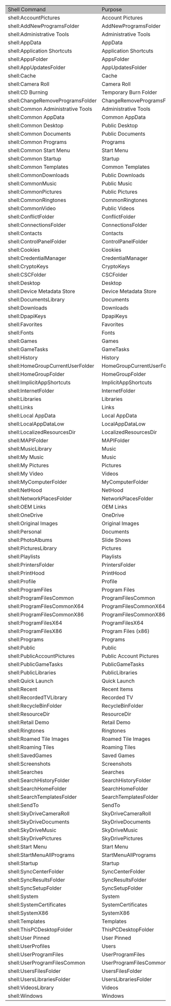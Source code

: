 <table border="0" cellspacing="1" cellpadding="2" style="background:#C0C0C0"><tbody><tr style="background:#000"><td style="background:#C0C0C0">Shell Command</td><td style="background:#C0C0C0">Purpose</td></tr><tr style="background:#000"><td style="background:#FFFFFF">shell:AccountPictures</td><td style="background:#FFFFFF">Account Pictures</td></tr><tr style="background:#000"><td style="background:#FFFFFF">shell:AddNewProgramsFolder</td><td style="background:#FFFFFF">AddNewProgramsFolder</td></tr><tr style="background:#000"><td style="background:#FFFFFF">shell:Administrative Tools</td><td style="background:#FFFFFF">Administrative Tools</td></tr><tr style="background:#000"><td style="background:#FFFFFF">shell:AppData</td><td style="background:#FFFFFF">AppData</td></tr><tr style="background:#000"><td style="background:#FFFFFF">shell:Application Shortcuts</td><td style="background:#FFFFFF">Application Shortcuts</td></tr><tr style="background:#000"><td style="background:#FFFFFF">shell:AppsFolder</td><td style="background:#FFFFFF">AppsFolder</td></tr><tr style="background:#000"><td style="background:#FFFFFF">shell:AppUpdatesFolder</td><td style="background:#FFFFFF">AppUpdatesFolder</td></tr><tr style="background:#000"><td style="background:#FFFFFF">shell:Cache</td><td style="background:#FFFFFF">Cache</td></tr><tr style="background:#000"><td style="background:#FFFFFF">shell:Camera Roll</td><td style="background:#FFFFFF">Camera Roll</td></tr><tr style="background:#000"><td style="background:#FFFFFF">shell:CD Burning</td><td style="background:#FFFFFF">Temporary Burn Folder</td></tr><tr style="background:#000"><td style="background:#FFFFFF">shell:ChangeRemoveProgramsFolder</td><td style="background:#FFFFFF">ChangeRemoveProgramsFolder</td></tr><tr style="background:#000"><td style="background:#FFFFFF">shell:Common Administrative Tools</td><td style="background:#FFFFFF">Administrative Tools</td></tr><tr style="background:#000"><td style="background:#FFFFFF">shell:Common AppData</td><td style="background:#FFFFFF">Common AppData</td></tr><tr style="background:#000"><td style="background:#FFFFFF">shell:Common Desktop</td><td style="background:#FFFFFF">Public Desktop</td></tr><tr style="background:#000"><td style="background:#FFFFFF">shell:Common Documents</td><td style="background:#FFFFFF">Public Documents</td></tr><tr style="background:#000"><td style="background:#FFFFFF">shell:Common Programs</td><td style="background:#FFFFFF">Programs</td></tr><tr style="background:#000"><td style="background:#FFFFFF">shell:Common Start Menu</td><td style="background:#FFFFFF">Start Menu</td></tr><tr style="background:#000"><td style="background:#FFFFFF">shell:Common Startup</td><td style="background:#FFFFFF">Startup</td></tr><tr style="background:#000"><td style="background:#FFFFFF">shell:Common Templates</td><td style="background:#FFFFFF">Common Templates</td></tr><tr style="background:#000"><td style="background:#FFFFFF">shell:CommonDownloads</td><td style="background:#FFFFFF">Public Downloads</td></tr><tr style="background:#000"><td style="background:#FFFFFF">shell:CommonMusic</td><td style="background:#FFFFFF">Public Music</td></tr><tr style="background:#000"><td style="background:#FFFFFF">shell:CommonPictures</td><td style="background:#FFFFFF">Public Pictures</td></tr><tr style="background:#000"><td style="background:#FFFFFF">shell:CommonRingtones</td><td style="background:#FFFFFF">CommonRingtones</td></tr><tr style="background:#000"><td style="background:#FFFFFF">shell:CommonVideo</td><td style="background:#FFFFFF">Public Videos</td></tr><tr style="background:#000"><td style="background:#FFFFFF">shell:ConflictFolder</td><td style="background:#FFFFFF">ConflictFolder</td></tr><tr style="background:#000"><td style="background:#FFFFFF">shell:ConnectionsFolder</td><td style="background:#FFFFFF">ConnectionsFolder</td></tr><tr style="background:#000"><td style="background:#FFFFFF">shell:Contacts</td><td style="background:#FFFFFF">Contacts</td></tr><tr style="background:#000"><td style="background:#FFFFFF">shell:ControlPanelFolder</td><td style="background:#FFFFFF">ControlPanelFolder</td></tr><tr style="background:#000"><td style="background:#FFFFFF">shell:Cookies</td><td style="background:#FFFFFF">Cookies</td></tr><tr style="background:#000"><td style="background:#FFFFFF">shell:CredentialManager</td><td style="background:#FFFFFF">CredentialManager</td></tr><tr style="background:#000"><td style="background:#FFFFFF">shell:CryptoKeys</td><td style="background:#FFFFFF">CryptoKeys</td></tr><tr style="background:#000"><td style="background:#FFFFFF">shell:CSCFolder</td><td style="background:#FFFFFF">CSCFolder</td></tr><tr style="background:#000"><td style="background:#FFFFFF">shell:Desktop</td><td style="background:#FFFFFF">Desktop</td></tr><tr style="background:#000"><td style="background:#FFFFFF">shell:Device Metadata Store</td><td style="background:#FFFFFF">Device Metadata Store</td></tr><tr style="background:#000"><td style="background:#FFFFFF">shell:DocumentsLibrary</td><td style="background:#FFFFFF">Documents</td></tr><tr style="background:#000"><td style="background:#FFFFFF">shell:Downloads</td><td style="background:#FFFFFF">Downloads</td></tr><tr style="background:#000"><td style="background:#FFFFFF">shell:DpapiKeys</td><td style="background:#FFFFFF">DpapiKeys</td></tr><tr style="background:#000"><td style="background:#FFFFFF">shell:Favorites</td><td style="background:#FFFFFF">Favorites</td></tr><tr style="background:#000"><td style="background:#FFFFFF">shell:Fonts</td><td style="background:#FFFFFF">Fonts</td></tr><tr style="background:#000"><td style="background:#FFFFFF">shell:Games</td><td style="background:#FFFFFF">Games</td></tr><tr style="background:#000"><td style="background:#FFFFFF">shell:GameTasks</td><td style="background:#FFFFFF">GameTasks</td></tr><tr style="background:#000"><td style="background:#FFFFFF">shell:History</td><td style="background:#FFFFFF">History</td></tr><tr style="background:#000"><td style="background:#FFFFFF">shell:HomeGroupCurrentUserFolder</td><td style="background:#FFFFFF">HomeGroupCurrentUserFolder</td></tr><tr style="background:#000"><td style="background:#FFFFFF">shell:HomeGroupFolder</td><td style="background:#FFFFFF">HomeGroupFolder</td></tr><tr style="background:#000"><td style="background:#FFFFFF">shell:ImplicitAppShortcuts</td><td style="background:#FFFFFF">ImplicitAppShortcuts</td></tr><tr style="background:#000"><td style="background:#FFFFFF">shell:InternetFolder</td><td style="background:#FFFFFF">InternetFolder</td></tr><tr style="background:#000"><td style="background:#FFFFFF">shell:Libraries</td><td style="background:#FFFFFF">Libraries</td></tr><tr style="background:#000"><td style="background:#FFFFFF">shell:Links</td><td style="background:#FFFFFF">Links</td></tr><tr style="background:#000"><td style="background:#FFFFFF">shell:Local AppData</td><td style="background:#FFFFFF">Local AppData</td></tr><tr style="background:#000"><td style="background:#FFFFFF">shell:LocalAppDataLow</td><td style="background:#FFFFFF">LocalAppDataLow</td></tr><tr style="background:#000"><td style="background:#FFFFFF">shell:LocalizedResourcesDir</td><td style="background:#FFFFFF">LocalizedResourcesDir</td></tr><tr style="background:#000"><td style="background:#FFFFFF">shell:MAPIFolder</td><td style="background:#FFFFFF">MAPIFolder</td></tr><tr style="background:#000"><td style="background:#FFFFFF">shell:MusicLibrary</td><td style="background:#FFFFFF">Music</td></tr><tr style="background:#000"><td style="background:#FFFFFF">shell:My Music</td><td style="background:#FFFFFF">Music</td></tr><tr style="background:#000"><td style="background:#FFFFFF">shell:My Pictures</td><td style="background:#FFFFFF">Pictures</td></tr><tr style="background:#000"><td style="background:#FFFFFF">shell:My Video</td><td style="background:#FFFFFF">Videos</td></tr><tr style="background:#000"><td style="background:#FFFFFF">shell:MyComputerFolder</td><td style="background:#FFFFFF">MyComputerFolder</td></tr><tr style="background:#000"><td style="background:#FFFFFF">shell:NetHood</td><td style="background:#FFFFFF">NetHood</td></tr><tr style="background:#000"><td style="background:#FFFFFF">shell:NetworkPlacesFolder</td><td style="background:#FFFFFF">NetworkPlacesFolder</td></tr><tr style="background:#000"><td style="background:#FFFFFF">shell:OEM Links</td><td style="background:#FFFFFF">OEM Links</td></tr><tr style="background:#000"><td style="background:#FFFFFF">shell:OneDrive</td><td style="background:#FFFFFF">OneDrive</td></tr><tr style="background:#000"><td style="background:#FFFFFF">shell:Original Images</td><td style="background:#FFFFFF">Original Images</td></tr><tr style="background:#000"><td style="background:#FFFFFF">shell:Personal</td><td style="background:#FFFFFF">Documents</td></tr><tr style="background:#000"><td style="background:#FFFFFF">shell:PhotoAlbums</td><td style="background:#FFFFFF">Slide Shows</td></tr><tr style="background:#000"><td style="background:#FFFFFF">shell:PicturesLibrary</td><td style="background:#FFFFFF">Pictures</td></tr><tr style="background:#000"><td style="background:#FFFFFF">shell:Playlists</td><td style="background:#FFFFFF">Playlists</td></tr><tr style="background:#000"><td style="background:#FFFFFF">shell:PrintersFolder</td><td style="background:#FFFFFF">PrintersFolder</td></tr><tr style="background:#000"><td style="background:#FFFFFF">shell:PrintHood</td><td style="background:#FFFFFF">PrintHood</td></tr><tr style="background:#000"><td style="background:#FFFFFF">shell:Profile</td><td style="background:#FFFFFF">Profile</td></tr><tr style="background:#000"><td style="background:#FFFFFF">shell:ProgramFiles</td><td style="background:#FFFFFF">Program Files</td></tr><tr style="background:#000"><td style="background:#FFFFFF">shell:ProgramFilesCommon</td><td style="background:#FFFFFF">ProgramFilesCommon</td></tr><tr style="background:#000"><td style="background:#FFFFFF">shell:ProgramFilesCommonX64</td><td style="background:#FFFFFF">ProgramFilesCommonX64</td></tr><tr style="background:#000"><td style="background:#FFFFFF">shell:ProgramFilesCommonX86</td><td style="background:#FFFFFF">ProgramFilesCommonX86</td></tr><tr style="background:#000"><td style="background:#FFFFFF">shell:ProgramFilesX64</td><td style="background:#FFFFFF">ProgramFilesX64</td></tr><tr style="background:#000"><td style="background:#FFFFFF">shell:ProgramFilesX86</td><td style="background:#FFFFFF">Program Files (x86)</td></tr><tr style="background:#000"><td style="background:#FFFFFF">shell:Programs</td><td style="background:#FFFFFF">Programs</td></tr><tr style="background:#000"><td style="background:#FFFFFF">shell:Public</td><td style="background:#FFFFFF">Public</td></tr><tr style="background:#000"><td style="background:#FFFFFF">shell:PublicAccountPictures</td><td style="background:#FFFFFF">Public Account Pictures</td></tr><tr style="background:#000"><td style="background:#FFFFFF">shell:PublicGameTasks</td><td style="background:#FFFFFF">PublicGameTasks</td></tr><tr style="background:#000"><td style="background:#FFFFFF">shell:PublicLibraries</td><td style="background:#FFFFFF">PublicLibraries</td></tr><tr style="background:#000"><td style="background:#FFFFFF">shell:Quick Launch</td><td style="background:#FFFFFF">Quick Launch</td></tr><tr style="background:#000"><td style="background:#FFFFFF">shell:Recent</td><td style="background:#FFFFFF">Recent Items</td></tr><tr style="background:#000"><td style="background:#FFFFFF">shell:RecordedTVLibrary</td><td style="background:#FFFFFF">Recorded TV</td></tr><tr style="background:#000"><td style="background:#FFFFFF">shell:RecycleBinFolder</td><td style="background:#FFFFFF">RecycleBinFolder</td></tr><tr style="background:#000"><td style="background:#FFFFFF">shell:ResourceDir</td><td style="background:#FFFFFF">ResourceDir</td></tr><tr style="background:#000"><td style="background:#FFFFFF">shell:Retail Demo</td><td style="background:#FFFFFF">Retail Demo</td></tr><tr style="background:#000"><td style="background:#FFFFFF">shell:Ringtones</td><td style="background:#FFFFFF">Ringtones</td></tr><tr style="background:#000"><td style="background:#FFFFFF">shell:Roamed Tile Images</td><td style="background:#FFFFFF">Roamed Tile Images</td></tr><tr style="background:#000"><td style="background:#FFFFFF">shell:Roaming Tiles</td><td style="background:#FFFFFF">Roaming Tiles</td></tr><tr style="background:#000"><td style="background:#FFFFFF">shell:SavedGames</td><td style="background:#FFFFFF">Saved Games</td></tr><tr style="background:#000"><td style="background:#FFFFFF">shell:Screenshots</td><td style="background:#FFFFFF">Screenshots</td></tr><tr style="background:#000"><td style="background:#FFFFFF">shell:Searches</td><td style="background:#FFFFFF">Searches</td></tr><tr style="background:#000"><td style="background:#FFFFFF">shell:SearchHistoryFolder</td><td style="background:#FFFFFF">SearchHistoryFolder</td></tr><tr style="background:#000"><td style="background:#FFFFFF">shell:SearchHomeFolder</td><td style="background:#FFFFFF">SearchHomeFolder</td></tr><tr style="background:#000"><td style="background:#FFFFFF">shell:SearchTemplatesFolder</td><td style="background:#FFFFFF">SearchTemplatesFolder</td></tr><tr style="background:#000"><td style="background:#FFFFFF">shell:SendTo</td><td style="background:#FFFFFF">SendTo</td></tr><tr style="background:#000"><td style="background:#FFFFFF">shell:SkyDriveCameraRoll</td><td style="background:#FFFFFF">SkyDriveCameraRoll</td></tr><tr style="background:#000"><td style="background:#FFFFFF">shell:SkyDriveDocuments</td><td style="background:#FFFFFF">SkyDriveDocuments</td></tr><tr style="background:#000"><td style="background:#FFFFFF">shell:SkyDriveMusic</td><td style="background:#FFFFFF">SkyDriveMusic</td></tr><tr style="background:#000"><td style="background:#FFFFFF">shell:SkyDrivePictures</td><td style="background:#FFFFFF">SkyDrivePictures</td></tr><tr style="background:#000"><td style="background:#FFFFFF">shell:Start Menu</td><td style="background:#FFFFFF">Start Menu</td></tr><tr style="background:#000"><td style="background:#FFFFFF">shell:StartMenuAllPrograms</td><td style="background:#FFFFFF">StartMenuAllPrograms</td></tr><tr style="background:#000"><td style="background:#FFFFFF">shell:Startup</td><td style="background:#FFFFFF">Startup</td></tr><tr style="background:#000"><td style="background:#FFFFFF">shell:SyncCenterFolder</td><td style="background:#FFFFFF">SyncCenterFolder</td></tr><tr style="background:#000"><td style="background:#FFFFFF">shell:SyncResultsFolder</td><td style="background:#FFFFFF">SyncResultsFolder</td></tr><tr style="background:#000"><td style="background:#FFFFFF">shell:SyncSetupFolder</td><td style="background:#FFFFFF">SyncSetupFolder</td></tr><tr style="background:#000"><td style="background:#FFFFFF">shell:System</td><td style="background:#FFFFFF">System</td></tr><tr style="background:#000"><td style="background:#FFFFFF">shell:SystemCertificates</td><td style="background:#FFFFFF">SystemCertificates</td></tr><tr style="background:#000"><td style="background:#FFFFFF">shell:SystemX86</td><td style="background:#FFFFFF">SystemX86</td></tr><tr style="background:#000"><td style="background:#FFFFFF">shell:Templates</td><td style="background:#FFFFFF">Templates</td></tr><tr style="background:#000"><td style="background:#FFFFFF">shell:ThisPCDesktopFolder</td><td style="background:#FFFFFF">ThisPCDesktopFolder</td></tr><tr style="background:#000"><td style="background:#FFFFFF">shell:User Pinned</td><td style="background:#FFFFFF">User Pinned</td></tr><tr style="background:#000"><td style="background:#FFFFFF">shell:UserProfiles</td><td style="background:#FFFFFF">Users</td></tr><tr style="background:#000"><td style="background:#FFFFFF">shell:UserProgramFiles</td><td style="background:#FFFFFF">UserProgramFiles</td></tr><tr style="background:#000"><td style="background:#FFFFFF">shell:UserProgramFilesCommon</td><td style="background:#FFFFFF">UserProgramFilesCommon</td></tr><tr style="background:#000"><td style="background:#FFFFFF">shell:UsersFilesFolder</td><td style="background:#FFFFFF">UsersFilesFolder</td></tr><tr style="background:#000"><td style="background:#FFFFFF">shell:UsersLibrariesFolder</td><td style="background:#FFFFFF">UsersLibrariesFolder</td></tr><tr style="background:#000"><td style="background:#FFFFFF">shell:VideosLibrary</td><td style="background:#FFFFFF">Videos</td></tr><tr style="background:#000"><td style="background:#FFFFFF">shell:Windows</td><td style="background:#FFFFFF">Windows</td></tr></tbody></table>